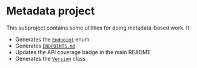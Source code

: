 # Metadata project

This subproject contains some utilities for doing metadata-based work. It:

 - Generates the [`Endpoint`](https://github.com/thatJavaNerd/JRAW/tree/master/lib/src/gen/java/net/dean/jraw/Endpoint.java) enum
 - Generates [`ENDPOINTS.md`](https://github.com/thatJavaNerd/JRAW/tree/master/ENDPOINTS.md)
 - Updates the API coverage badge in the main README
 - Generates the [`Version`](https://github.com/thatJavaNerd/JRAW/tree/master/lib/src/gen/java/net/dean/jraw/Version.java) class
